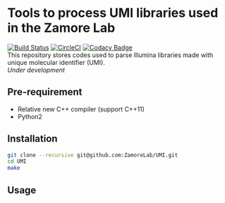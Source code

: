 # Tools to process UMI libraries used in the Zamore Lab 
[![Build Status](https://travis-ci.org/ZamoreLab/UMI.svg?branch=master)](https://travis-ci.org/ZamoreLab/UMI)
[![CircleCI](https://circleci.com/gh/ZamoreLab/UMI/tree/master.svg?style=svg)](https://circleci.com/gh/ZamoreLab/UMI/tree/master)
[![Codacy Badge](https://api.codacy.com/project/badge/Grade/a8d1d04811d14b75a1af5b93b76ec91c)](https://www.codacy.com/app/bowhan/UMI?utm_source=github.com&amp;utm_medium=referral&amp;utm_content=ZamoreLab/UMI&amp;utm_campaign=Badge_Grade)
<br>
This repository stores codes used to parse Illumina libraries made with unique molecular identifier (UMI).<br> 
*Under development*

## Pre-requirement
- Relative new C++ compiler (support C++11)
- Python2

## Installation

```bash
git clone --recursive git@github.com:ZamoreLab/UMI.git
cd UMI
make
```

## Usage



